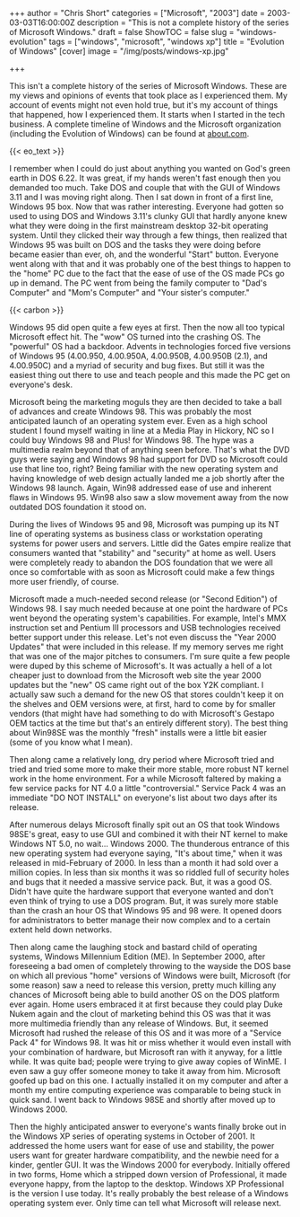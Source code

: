 +++
author = "Chris Short"
categories = ["Microsoft", "2003"]
date = 2003-03-03T16:00:00Z
description = "This is not a complete history of the series of Microsoft Windows."
draft = false
ShowTOC = false
slug = "windows-evolution"
tags = ["windows", "microsoft", "windows xp"]
title = "Evolution of Windows"
[cover]
image = "/img/posts/windows-xp.jpg"

+++

This isn't a complete history of the series of Microsoft Windows. These are my views and opinions of events that took place as I experienced them. My account of events might not even hold true, but it's my account of things that happened, how I experienced them.  It starts when I started in the tech business. A complete timeline of Windows and the Microsoft organization (including the Evolution of Windows) can be found at [about.com](https://web.archive.org/web/20040816081750/http://windows.about.com:80/library/weekly/aa010218a.htm).

{{< eo_text >}}

I remember when I could do just about anything you wanted on God's green earth in DOS 6.22. It was great, if my hands weren't fast enough then you demanded too much. Take DOS and couple that with the GUI of Windows 3.11 and I was moving right along. Then I sat down in front of a first line, Windows 95 box. Now that was rather interesting. Everyone had gotten so used to using DOS and Windows 3.11's clunky GUI that hardly anyone knew what they were doing in the first mainstream desktop 32-bit operating system. Until they clicked their way through a few things, then realized that Windows 95 was built on DOS and the tasks they were doing before became easier than ever, oh, and the wonderful "Start" button. Everyone went along with that and it was probably one of the best things to happen to the "home" PC due to the fact that the ease of use of the OS made PCs go up in demand. The PC went from being the family computer to "Dad's Computer" and "Mom's Computer" and "Your sister's computer."

{{< carbon >}}

Windows 95 did open quite a few eyes at first. Then the now all too typical Microsoft effect hit. The "wow" OS turned into the crashing OS. The "powerful" OS had a backdoor. Advents in technologies forced five versions of Windows 95 (4.00.950, 4.00.950A, 4.00.950B, 4.00.950B (2.1), and 4.00.950C) and a myriad of security and bug fixes. But still it was the easiest thing out there to use and teach people and this made the PC get on everyone's desk.

Microsoft being the marketing moguls they are then decided to take a ball of advances and create Windows 98. This was probably the most anticipated launch of an operating system ever. Even as a high school student I found myself waiting in line at a Media Play in Hickory, NC so I could buy Windows 98 and Plus! for Windows 98. The hype was a multimedia realm beyond that of anything seen before. That's what the DVD guys were saying and Windows 98 had support for DVD so Microsoft could use that line too, right?  Being familiar with the new operating system and having knowledge of web design actually landed me a job shortly after the Windows 98 launch. Again, Win98 addressed ease of use and inherent flaws in Windows 95. Win98 also saw a slow movement away from the now outdated DOS foundation it stood on.

During the lives of Windows 95 and 98, Microsoft was pumping up its NT line of operating systems as business class or workstation operating systems for power users and servers. Little did the Gates empire realize that consumers wanted that "stability" and "security" at home as well. Users were completely ready to abandon the DOS foundation that we were all once so comfortable with as soon as Microsoft could make a few things more user friendly, of course.

Microsoft made a much-needed second release (or "Second Edition") of Windows 98. I say much needed because at one point the hardware of PCs went beyond the operating system's capabilities. For example, Intel's MMX instruction set and Pentium III processors and USB technologies received better support under this release. Let's not even discuss the "Year 2000 Updates" that were included in this release.  If my memory serves me right that was one of the major pitches to consumers. I'm sure quite a few people were duped by this scheme of Microsoft's. It was actually a hell of a lot cheaper just to download from the Microsoft web site the year 2000 updates but the "new" OS came right out of the box Y2K compliant. I actually saw such a demand for the new OS that stores couldn't keep it on the shelves and OEM versions were, at first, hard to come by for smaller vendors (that might have had something to do with Microsoft's Gestapo OEM tactics at the time but that's an entirely different story). The best thing about Win98SE was the monthly "fresh" installs were a little bit easier (some of you know what I mean).

Then along came a relatively long, dry period where Microsoft tried and tried and tried some more to make their more stable, more robust NT kernel work in the home environment. For a while Microsoft faltered by making a few service packs for NT 4.0 a little "controversial."  Service Pack 4 was an immediate "DO NOT INSTALL" on everyone's list about two days after its release.

After numerous delays Microsoft finally spit out an OS that took Windows 98SE's great, easy to use GUI and combined it with their NT kernel to make Windows NT 5.0, no wait... Windows 2000. The thunderous entrance of this new operating system had everyone saying, "It's about time," when it was released in mid-February of 2000. In less than a month it had sold over a million copies. In less than six months it was so riddled full of security holes and bugs that it needed a massive service pack. But, it was a good OS. Didn't have quite the hardware support that everyone wanted and don't even think of trying to use a DOS program. But, it was surely more stable than the crash an hour OS that Windows 95 and 98 were. It opened doors for administrators to better manage their now complex and to a certain extent held down networks.

Then along came the laughing stock and bastard child of operating systems, Windows Millennium Edition (ME). In September 2000, after foreseeing a bad omen of completely throwing to the wayside the DOS base on which all previous "home" versions of Windows were built, Microsoft (for some reason) saw a need to release this version, pretty much killing any chances of Microsoft being able to build another OS on the DOS platform ever again. Home users embraced it at first because they could play Duke Nukem again and the clout of marketing behind this OS was that it was more multimedia friendly than any release of Windows.  But, it seemed Microsoft had rushed the release of this OS and it was more of a "Service Pack 4" for Windows 98. It was hit or miss whether it would even install with your combination of hardware, but Microsoft ran with it anyway, for a little while. It was quite bad; people were trying to give away copies of WinME. I even saw a guy offer someone money to take it away from him. Microsoft goofed up bad on this one. I actually installed it on my computer and after a month my entire computing experience was comparable to being stuck in quick sand. I went back to Windows 98SE and shortly after moved up to Windows 2000.

Then the highly anticipated answer to everyone's wants finally broke out in the Windows XP series of operating systems in October of 2001. It addressed the home users want for ease of use and stability, the power users want for greater hardware compatibility, and the newbie need for a kinder, gentler GUI. It was the Windows 2000 for everybody.  Initially offered in two forms, Home which a stripped down version of Professional, it made everyone happy, from the laptop to the desktop.  Windows XP Professional is the version I use today. It's really probably the best release of a Windows operating system ever. Only time can tell what Microsoft will release next.


